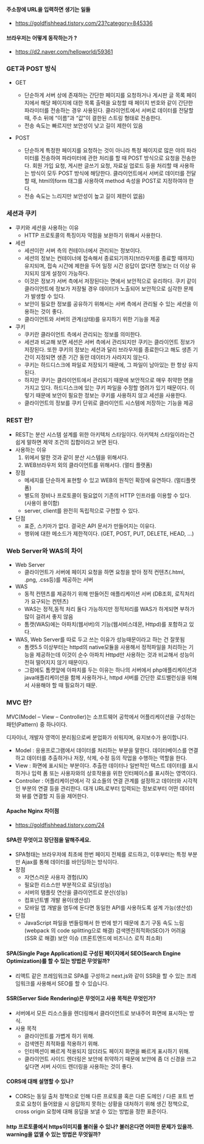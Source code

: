 #### 주소창에 URL을 입력하면 생기는 일들
- https://goldfishhead.tistory.com/23?category=845336

#### 브라우저는 어떻게 동작하는가 ?
- https://d2.naver.com/helloworld/59361

### GET과 POST 방식

-   GET
    
    -   단순하게 서버 상에 존재하는 간단한 페이지를 요청하거나 게시판 글 목록 페이지에서 해당 페이지에 대한 목록 출력을 요청할 때 페이지 번호와 같이 간단한 파라미터를 전송하는 경우 사용된다. 클라이언트에서 서버로 데이터를 전달할 때, 주소 뒤에 “이름”과 “값”이 결한된 스트링 형태로 전송한다.
    -   전송 속도는 빠르지만 보안성이 낮고 길이 제한이 있음
-   POST
    
    -   단순하게 특정한 페이지를 요청하는 것이 아니라 특정 페이지로 많은 야의 파라미터를 전송하여 파라미터에 관한 처리를 할 때 POST 방식으로 요청을 전송한다. 회원 가입 요청, 게시판 글쓰기 요청, 자료실 업로드 등을 처리할 때 사용하는 방식이 모두 POST 방식에 해당한다. 클라이언트에서 서버로 데이터를 전달할 때, html의form 태그를 사용하여 method 속성을 POST로 지정하여야 한다.
    -   전송 속도는 느리지만 보안성이 높고 길이 제한이 없음)

### 세션과 쿠키

-   쿠키와 세션을 사용하는 이유
    -   HTTP 프로토콜의 특징이자 약점을 보완하기 위해서 사용한다.
-   세션
    -   세션이란 서버 측의 컨테이너에서 관리되는 정보이다.
    -   세션의 정보는 컨테이너에 접속해서 종료되기까지(브라우저를 종료할 때까지) 유지되며, 접속 시간에 제한을 두어 일정 시간 응답이 없다면 정보는 더 이상 유지되지 않게 설정이 가능하다.
    -   이것은 정보가 서버 측에서 저장된다는 면에서 보안적으로 유리하다. 쿠키 같이 클라이언트에 정보가 저장될 경우 데이터가 노출되어 보안적으로 심각한 문제가 발생할 수 있다.
    -   보안이 필요한 정보를 공유하기 위해서는 서버 측에서 관리될 수 있는 세션을 이용하는 것이 좋다.
    -   클라이언트와 서버의 관계(상태)를 유지하기 위한 기능을 제공
-   쿠키
    -   쿠키란 클라이언트 측에서 관리되는 정보를 의미한다.
    -   세션과 비교해 보면 세션은 서버 측에서 관리되지만 쿠키는 클라이언트 정보가 저장된다. 또한 쿠키의 정보는 세션과 달리 브라우저를 종료한다고 해도 생존 기간이 지정되면 생존 기간 동안 데이터가 사라지지 않는다.
    -   쿠키는 하드디스크에 파일로 저장되기 때문에, 그 파일이 남아있는 한 항상 유지된다.
    -   하지만 쿠키는 클라이언트에서 관리되기 때문에 보안적으로 매우 취약한 면을 가지고 있다. 하드디스크에 있는 쿠키 파일을 수정할 염려가 있기 때문이다. 이렇기 때문에 보안이 필요한 정보는 쿠키를 사용하지 않고 세션을 사용한다.
    -   클라이언트의 정보를 쿠키 단위로 클라이언트 시스템에 저장하는 기능을 제공

### REST 란?

-   REST는 분산 시스템 설계를 위한 아키텍처 스타일이다. 아키텍처 스타일이라는건 쉽게 말하면 제약 조건의 집합이라고 보면 된다.
-   사용하는 이유
    1.  위에서 말한 것과 같이 분산 시스템을 위해서다.
    2.  WEB브라우저 외의 클라이언트를 위해서다. (멀티 플랫폼)
-   장점
    -   메세지를 단순하게 표현할 수 있고 WEB의 원칙인 확장에 유연하다. (멀티플랫폼)
    -   별도의 장비나 프로토콜이 필요없이 기존의 HTTP 인프라를 이용할 수 있다. (사용이 용이함)
    -   server, client를 완전히 독립적으로 구현할 수 있다.
-   단점
    -   표준, 스키마가 없다. 결국은 API 문서가 만들어지는 이유다.
    -   행위에 대한 메소드가 제한적이다. (GET, POST, PUT, DELETE, HEAD, ...)

### Web Server와 WAS의 차이

-   Web Server
    -   클라이언트가 서버에 페이지 요청을 하면 요청을 받아 정적 컨텐츠(.html, .png, .css등)를 제공하는 서버
-   WAS
    -   동적 컨텐츠를 제공하기 위해 만들어진 애플리케이션 서버 (DB조회, 로직처리가 요구되는 컨텐츠)
    -   WAS는 정적,동적 처리 둘다 가능하지만 정적처리를 WAS가 하게되면 부하가 많이 걸려서 좋지 않음
    -   톰캣(WAS)에는 아파치(웹서버)의 기능(웹서비스데몬, Httpd)를 포함하고 있다.
-   WAS, Web Server를 따로 두고 쓰는 이유가 성능때문이라고 하는 건 잘못됨
    -   톰캣5.5 이상부터는 httpd의 native모듈을 사용해서 정적파일을 처리하는 기능을 제공하는데 이것이 순수 아파치 Httpd만 사용하는 것과 비교해서 성능이 전혀 떨어지지 않기 때문이다.
    -   그럼에도 톰캣앞에 아파치를 두는 이유는 하나의 서버에서 php애플리케이션과 java애플리케이션을 함께 사용하거나, httpd 서버를 간단한 로드밸런싱을 위해서 사용해야 할 때 필요하기 때문.

### MVC 란?

MVC(Model – View – Controller)는 소프트웨어 공학에서 어플리케이션을 구성하는 패턴(Pattern) 중 하나이다.

디자이너, 개발자 영역이 분리됨으로써 분업화가 쉬워지며, 유지보수가 용이합니다.

-   Model : 응용프로그램에서 데이터를 처리하는 부분을 말한다. 데이터베이스를 연결하고 데이터를 추출하거나 저장, 삭제, 수정 등의 작업을 수행하는 역할을 한다.
-   View : 화면에 표시되는 부분이다. 추출한 데이터나 일반적인 텍스트 데이터를 표시하거나 입력 폼 또는 사용자와의 상호작용을 위한 인터페이스를 표시하는 영역이다.
-   Controller : 어플리케이션에서 각 요소들의 연결 관계를 설정하고 데이터와 시각적인 부분의 연결 등을 관리한다. 대개 URL로부터 입력되는 정보로부터 어떤 데이터와 뷰를 연결할 지 등을 제어한다.

#### Apache Nginx 차이점
- https://goldfishhead.tistory.com/24

#### SPA란 무엇이고 장단점을 말해주세요.
- SPA형태는 브라우저에 최초에 한번 페이지 전체를 로드하고, 이후부터는 특정 부분만 Ajax를 통해 데이터를 바인딩하는 방식이다. 
- 장점
  - 자연스러운 사용자 경험(UX)
  - 필요한 리소스만 부분적으로 로딩(성능)
  - 서버의 탬플릿 연산을 클라이언트로 분산(성능)
  - 컴포넌트별 개발 용이(생산성)
  - 모바일 앱 개발을 염두에 둔다면 동일한 API를 사용하도록 설계 가능(생산성)
- 단점
  - JavaScript 파일을 번들링해서 한 번에 받기 때문에 초기 구동 속도 느림(webpack 의 code splitting으로 해결)
검색엔진최적화(SEO)가 어려움 (SSR 로 해결)
보안 이슈 (프론트엔드에 비즈니스 로직 최소화)

#### SPA(Single Page Application)로 구성된 페이지에서 SEO(Search Engine Optimization)를 할 수 있는 방법은 무엇일까?
- 리액트 같은 프레임워크로 SPA를 구성하고 next.js와 같이 SSR을 할 수 있는 프레임워크를 사용해서 SEO를 할 수 있습니다.

#### SSR(Server Side Rendering)은 무엇이고 사용 목적은 무엇인가?
- 서버에서 모든 리소스들을 렌더링해서 클라이언트로 보내주어 화면에 표시하는 방식.
- 사용 목적
  - 클라이언트를 가볍게 하기 위해.
  - 검색엔진 최적화를 적용하기 위해.
  - 인터렉션이 빠르게 적용되지 않더라도 페이지 화면을 빠르게 표시하기 위해.
  - 클라이언트 사이드 렌더링은 보안에 취약하기 때문에 보안에 좀 더 신경을 쓰고 싶다면 서버 사이드 렌더링을 사용하는 것이 좋다.

#### CORS에 대해 설명할 수 있나?
- CORS는 동일 출처 정책으로 인해 다른 프로토콜 혹은 다른 도메인 / 다른 포트 번호로 요청이 들어왔을 시 응답하지 못하는 상황을 대처하기 위해 생긴 정책으로, cross origin 요청에 대해 응답을 보낼 수 있는 방법을 정한 표준이다.

#### http 프로토콜에서 https이미지를 불러올 수 있나? 불러온다면 어떠한 문제가 있을까. warning을 없앨 수 있는 방법은 무엇일까?